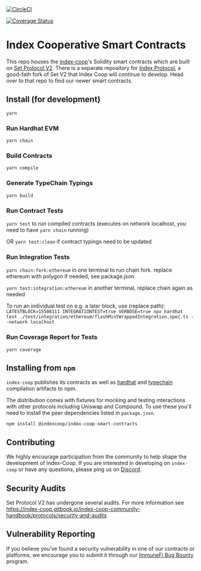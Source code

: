 [![CircleCI](https://dl.circleci.com/status-badge/img/gh/IndexCoop/index-coop-smart-contracts/tree/master.svg?style=svg)](https://dl.circleci.com/status-badge/redirect/gh/IndexCoop/index-coop-smart-contracts/tree/master)

[![Coverage Status](https://coveralls.io/repos/github/IndexCoop/index-coop-smart-contracts/badge.svg)](https://coveralls.io/github/IndexCoop/index-coop-smart-contracts)

# Index Cooperative Smart Contracts

This repo houses the [index-coop][22]'s Solidity smart contracts which are built on [Set Protocol V2][29]. There is a separate repository for [Index Protocol](https://github.com/IndexCoop/index-protocol), a good-fath fork of Set V2 that Index Coop will continue to develop. Head over to that repo to find our newer smart contracts.

[22]: https://www.indexcoop.com/
[29]: https://github.com/SetProtocol/set-protocol-v2

## Install (for development)

```
yarn
```

### Run Hardhat EVM

`yarn chain`

### Build Contracts

`yarn compile`

### Generate TypeChain Typings

`yarn build`

### Run Contract Tests

`yarn test` to run compiled contracts (executes on network localhost, you need to have `yarn chain` running)

OR `yarn test:clean` if contract typings need to be updated

### Run Integration Tests

`yarn chain:fork:ethereum` in one terminal to run chain fork. replace ethereum with polygon if needed, see package.json

`yarn test:integration:ethereum` in another terminal, replace chain again as needed

To run an individual test on e.g. a later block, use (replace path):
`LATESTBLOCK=15508111 INTEGRATIONTEST=true VERBOSE=true npx hardhat test ./test/integration/ethereum/flashMintWrappedIntegration.spec.ts --network localhost`

### Run Coverage Report for Tests

`yarn coverage`

## Installing from `npm`

`index-coop` publishes its contracts as well as [hardhat][22] and [typechain][23] compilation
artifacts to npm.

The distribution comes with fixtures for mocking and testing interactions with other protocols
including Uniswap and Compound. To use these you'll need to install the peer dependencies listed in `package.json`.

```
npm install @indexcoop/index-coop-smart-contracts
```

[22]: https://www.npmjs.com/package/hardhat
[23]: https://www.npmjs.com/package/typechain

## Contributing
We highly encourage participation from the community to help shape the development of Index-Coop. If you are interested in developing on `index-coop` or have any questions, please ping us on [Discord](https://discord.com/invite/RKZ4S3b).

## Security Audits

Set Protocol V2 has undergone several audits. For more information see https://index-coop.gitbook.io/index-coop-community-handbook/protocols/security-and-audits

## Vulnerability Reporting ##

If you believe you’ve found a security vulnerability in one of our contracts or platforms, we encourage you to submit it through our [ImmuneFi Bug Bounty][32] program.

[32]: https://immunefi.com/bounty/indexcoop/
